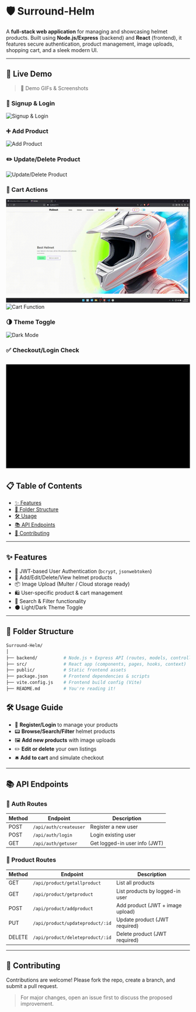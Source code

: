 # 🛡️ Surround-Helm

A **full-stack web application** for managing and showcasing helmet products. Built using **Node.js/Express** (backend) and **React** (frontend), it features secure authentication, product management, image uploads, shopping cart, and a sleek modern UI.

---

## 🚀 Live Demo

> 🗼️ Demo GIFs & Screenshots
### 🔐 Signup & Login
![Signup & Login](docs/signup_login_databaseupdate.gif)

### ➕ Add Product
![Add Product](docs/add_product.gif)

### ✏️ Update/Delete Product
![Update/Delete Product](docs/update_delete_product.gif)

### 🛒 Cart Actions
![Delete from Cart](docs/delete_cart.gif)
![Cart Function](docs/cartdinction.gif)

### 🌗 Theme Toggle
![Dark Mode](docs/darkmode.gif)

### ✅ Checkout/Login Check
![Checkout/Login Check](docs/checkoutlogincheck.gif)
---

## 📋 Table of Contents

* [✨ Features](#-features)
* [📁 Folder Structure](#-folder-structure)
* [🛠️ Usage](#️-usage)
* [📚 API Endpoints](#-api-endpoints)
* [🤝 Contributing](#-contributing)

---

## ✨ Features

* 🔐 JWT-based User Authentication (`bcrypt`, `jsonwebtoken`)
* 🧢 Add/Edit/Delete/View helmet products
* 📦 Image Upload (Multer / Cloud storage ready)
* 🛍️ User-specific product & cart management
* 🔎 Search & Filter functionality
* 🌑 Light/Dark Theme Toggle

---

## 📁 Folder Structure

```bash
Surround-Helm/
│
├── backend/          # Node.js + Express API (routes, models, controllers)
├── src/              # React app (components, pages, hooks, context)
├── public/           # Static frontend assets
├── package.json      # Frontend dependencies & scripts
├── vite.config.js    # Frontend build config (Vite)
├── README.md         # You're reading it!
```

## 🛠️ Usage Guide

* 🔑 **Register/Login** to manage your products
* 📟 **Browse/Search/Filter** helmet products
* 🖼️ **Add new products** with image uploads
* ✏️ **Edit or delete** your own listings
* 🛎️ **Add to cart** and simulate checkout

---

## 📚 API Endpoints

### 🔐 Auth Routes

| Method | Endpoint               | Description                   |
| ------ | ---------------------- | ----------------------------- |
| POST   | `/api/auth/createuser` | Register a new user           |
| POST   | `/api/auth/login`      | Login existing user           |
| GET    | `/api/auth/getuser`    | Get logged-in user info (JWT) |

### 🧢 Product Routes

| Method | Endpoint                         | Description                      |
| ------ | -------------------------------- | -------------------------------- |
| GET    | `/api/product/getallproduct`     | List all products                |
| GET    | `/api/product/getproduct`        | List products by logged-in user  |
| POST   | `/api/product/addproduct`        | Add product (JWT + image upload) |
| PUT    | `/api/product/updateproduct/:id` | Update product (JWT required)    |
| DELETE | `/api/product/deleteproduct/:id` | Delete product (JWT required)    |

---

## 🤝 Contributing

Contributions are welcome! Please fork the repo, create a branch, and submit a pull request.

> For major changes, open an issue first to discuss the proposed improvement.


